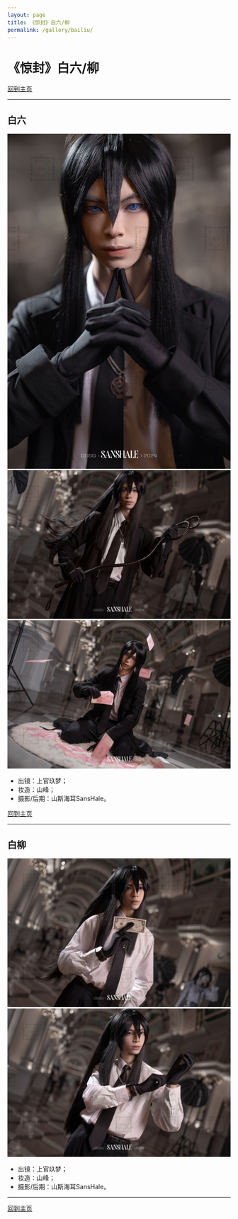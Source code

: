 ```yaml
---
layout: page
title: 《惊封》白六/柳
permalink: /gallery/bailiu/
---
```


# 《惊封》白六/柳

[回到主页](../../)

---

## 白六

![白六-001](bailiu/classic/bailiu-001.jpg)
![白六-002](bailiu/classic/bailiu-002.jpg)
![白六-003](bailiu/classic/bailiu-003.jpg)

- 出镜：上官玖梦；
- 妆造：山峰；
- 摄影/后期：山斯海耳SansHale。

[回到主页](../../)

---

## 白柳

![白柳-004](bailiu/classic/bailiu-004.jpg)
![白柳-005](bailiu/classic/bailiu-005.jpg)

- 出镜：上官玖梦；
- 妆造：山峰；
- 摄影/后期：山斯海耳SansHale。

---

[回到主页](../../)